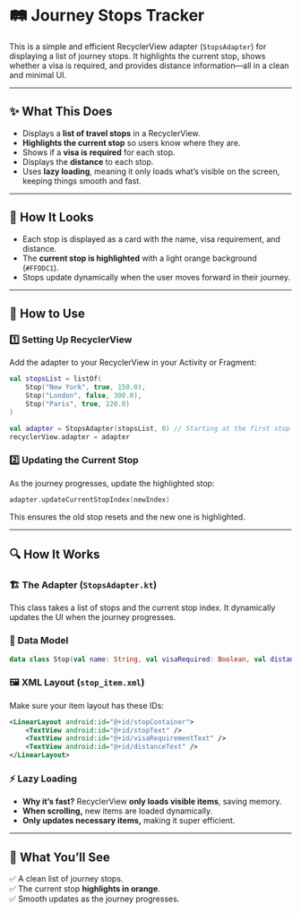 # 🛤️ Journey Stops Tracker  

This is a simple and efficient RecyclerView adapter (`StopsAdapter`) for displaying a list of journey stops. It highlights the current stop, shows whether a visa is required, and provides distance information—all in a clean and minimal UI.  

---

## ✨ What This Does  

- Displays a **list of travel stops** in a RecyclerView.  
- **Highlights the current stop** so users know where they are.  
- Shows if a **visa is required** for each stop.  
- Displays the **distance** to each stop.  
- Uses **lazy loading**, meaning it only loads what’s visible on the screen, keeping things smooth and fast.  

---

## 🎨 How It Looks  

- Each stop is displayed as a card with the name, visa requirement, and distance.  
- The **current stop is highlighted** with a light orange background (`#FFDDC1`).  
- Stops update dynamically when the user moves forward in their journey.  

---

## 🚀 How to Use  

### 1️⃣ Setting Up RecyclerView  
Add the adapter to your RecyclerView in your Activity or Fragment:  

```kotlin
val stopsList = listOf(
    Stop("New York", true, 150.0),
    Stop("London", false, 300.0),
    Stop("Paris", true, 220.0)
)

val adapter = StopsAdapter(stopsList, 0) // Starting at the first stop
recyclerView.adapter = adapter
```

### 2️⃣ Updating the Current Stop  
As the journey progresses, update the highlighted stop:  

```kotlin
adapter.updateCurrentStopIndex(newIndex)
```

This ensures the old stop resets and the new one is highlighted.  

---

## 🔍 How It Works  

### 🏗️ The Adapter (`StopsAdapter.kt`)  
This class takes a list of stops and the current stop index. It dynamically updates the UI when the journey progresses.  

### 📜 Data Model  
```kotlin
data class Stop(val name: String, val visaRequired: Boolean, val distance: Double)
```

### 🖼️ XML Layout (`stop_item.xml`)  
Make sure your item layout has these IDs:  

```xml
<LinearLayout android:id="@+id/stopContainer">
    <TextView android:id="@+id/stopText" />
    <TextView android:id="@+id/visaRequirementText" />
    <TextView android:id="@+id/distanceText" />
</LinearLayout>
```

### ⚡ Lazy Loading  
- **Why it’s fast?** RecyclerView **only loads visible items**, saving memory.  
- **When scrolling,** new items are loaded dynamically.  
- **Only updates necessary items,** making it super efficient.  

---

## 🎯 What You’ll See  

✅ A clean list of journey stops.  
✅ The current stop **highlights in orange**.  
✅ Smooth updates as the journey progresses.  

